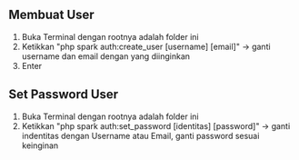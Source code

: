 ## Membuat User
1. Buka Terminal dengan rootnya adalah folder ini
2. Ketikkan "php spark auth:create_user [username] [email]" -> ganti username dan email dengan yang diinginkan
3. Enter

## Set Password User
1. Buka Terminal dengan rootnya adalah folder ini
2. Ketikkan "php spark auth:set_password [identitas] [password]" -> ganti indentitas dengan Username atau Email, ganti password sesuai keinginan
